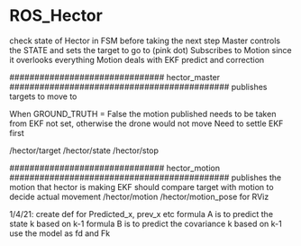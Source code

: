 # ROS_Hector
check state of Hector in FSM before taking the next step
Master controls the STATE and sets the target to go to (pink dot)
    Subscribes to Motion since it overlooks everything 
Motion deals with EKF predict and correction 

############################### hector_master ############################################
publishes targets to move to

When GROUND_TRUTH = False the motion published needs to be taken from EKF not set, otherwise the drone would not move
Need to settle EKF first 

/hector/target
/hector/state
/hector/stop

############################### hector_motion ############################################
publishes the motion that hector is making
EKF should compare target with motion to decide actual movement
/hector/motion
/hector/motion_pose for RViz


1/4/21:
create def for Predicted_x, prev_x etc
formula A is to predict the state k based on k-1
formula B is to predict the covariance k based on k-1
use the model as fd and Fk
